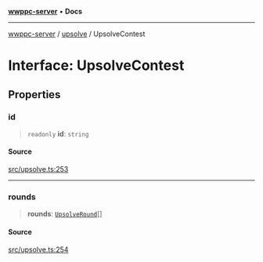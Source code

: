 [**wwppc-server**](../../README.md) • **Docs**

***

[wwppc-server](../../modules.md) / [upsolve](../README.md) / UpsolveContest

# Interface: UpsolveContest

## Properties

### id

> `readonly` **id**: `string`

#### Source

[src/upsolve.ts:253](https://github.com/WWPPC/WWPPC-server/blob/2f411756995c4ec8bd83114e0be6e407a493af19/src/upsolve.ts#L253)

***

### rounds

> **rounds**: [`UpsolveRound`](UpsolveRound.md)[]

#### Source

[src/upsolve.ts:254](https://github.com/WWPPC/WWPPC-server/blob/2f411756995c4ec8bd83114e0be6e407a493af19/src/upsolve.ts#L254)
